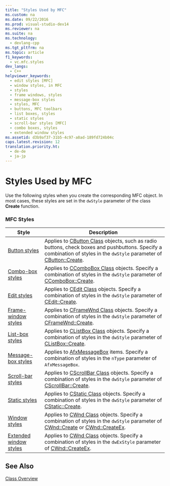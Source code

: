 ```yaml
---
title: "Styles Used by MFC"
ms.custom: na
ms.date: 09/22/2016
ms.prod: visual-studio-dev14
ms.reviewer: na
ms.suite: na
ms.technology: 
  - devlang-cpp
ms.tgt_pltfrm: na
ms.topic: article
f1_keywords: 
  - vc.mfc.styles
dev_langs: 
  - C++
helpviewer_keywords: 
  - edit styles [MFC]
  - window styles, in MFC
  - styles
  - frame windows, styles
  - message-box styles
  - styles, MFC
  - buttons, MFC toolbars
  - list boxes, styles
  - static styles
  - scroll-bar styles [MFC]
  - combo boxes, styles
  - extended window styles
ms.assetid: d3b9af37-31b5-4c97-a8ad-189fd724b04c
caps.latest.revision: 12
translation.priority.ht: 
  - de-de
  - ja-jp
---
```

# Styles Used by MFC
Use the following styles when you create the corresponding MFC object. In most cases, these styles are set in the `dwStyle` parameter of the class **Create** function.  
  
### MFC Styles  
  
|Style|Description|  
|-----------|-----------------|  
|[Button styles](../vs140/button-styles.md)|Applies to [CButton Class](../vs140/cbutton-class.md) objects, such as radio buttons, check boxes and pushbuttons. Specify a combination of styles in the `dwStyle` parameter of [CButton::Create](../vs140/cbutton--create.md).|  
|[Combo-box styles](../vs140/combo-box-styles.md)|Applies to [CComboBox Class](../vs140/ccombobox-class.md) objects. Specify a combination of styles in the `dwStyle` parameter of [CComboBox::Create](../vs140/ccombobox--create.md).|  
|[Edit styles](../vs140/edit-styles.md)|Applies to [CEdit Class](../vs140/cedit-class.md) objects. Specify a combination of styles in the `dwStyle` parameter of [CEdit::Create](../vs140/cedit--create.md).|  
|[Frame-window styles](../vs140/frame-window-styles--mfc-.md)|Applies to [CFrameWnd Class](../vs140/cframewnd-class.md) objects. Specify a combination of styles in the `dwStyle` parameter of [CFrameWnd::Create](../vs140/cframewnd--create.md).|  
|[List-box styles](../vs140/list-box-styles.md)|Applies to [CListBox Class](../vs140/clistbox-class.md) objects. Specify a combination of styles in the `dwStyle` parameter of [CListBox::Create](../vs140/clistbox--create.md).|  
|[Message-box styles](../vs140/message-box-styles.md)|Applies to [AfxMessageBox](../vs140/afxmessagebox.md) items. Specify a combination of styles in the `nType` parameter of `AfxMessageBox`.|  
|[Scroll-bar styles](../vs140/scroll-bar-styles.md)|Applies to [CScrollBar Class](../vs140/cscrollbar-class.md) objects. Specify a combination of styles in the `dwStyle` parameter of [CScrollBar::Create](../vs140/cscrollbar--create.md).|  
|[Static styles](../vs140/static-styles.md)|Applies to [CStatic Class](../vs140/cstatic-class.md) objects. Specify a combination of styles in the `dwStyle` parameter of [CStatic::Create](../vs140/cstatic--create.md).|  
|[Window styles](../vs140/window-styles.md)|Applies to [CWnd Class](../vs140/cwnd-class.md) objects. Specify a combination of styles in the `dwStyle` parameter of [CWnd::Create](../vs140/cwnd--create.md) or [CWnd::CreateEx](../vs140/cwnd--createex.md).|  
|[Extended window styles](../vs140/extended-window-styles.md)|Applies to [CWnd Class](../vs140/cwnd-class.md) objects. Specify a combination of styles in the `dwExStyle` parameter of [CWnd::CreateEx](../vs140/cwnd--createex.md).|  
  
## See Also  
 [Class Overview](../vs140/class-library-overview.md)
